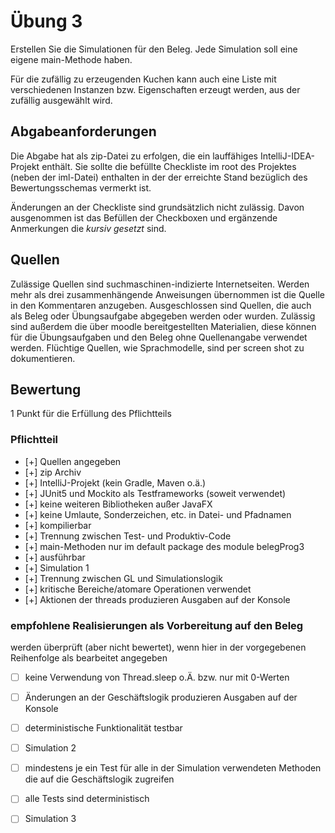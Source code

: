# Übung 3
Erstellen Sie die Simulationen für den Beleg. Jede Simulation soll eine eigene main-Methode haben.

Für die zufällig zu erzeugenden Kuchen kann auch eine Liste mit verschiedenen Instanzen bzw. Eigenschaften erzeugt werden, aus der zufällig ausgewählt wird.

## Abgabeanforderungen
Die Abgabe hat als zip-Datei zu erfolgen, die ein lauffähiges IntelliJ-IDEA-Projekt enthält. Sie sollte die befüllte Checkliste im root des Projektes (neben der iml-Datei) enthalten in der der erreichte Stand bezüglich des Bewertungsschemas vermerkt ist.

Änderungen an der Checkliste sind grundsätzlich nicht zulässig. Davon ausgenommen ist das Befüllen der Checkboxen und ergänzende Anmerkungen die _kursiv gesetzt_ sind.

## Quellen
Zulässige Quellen sind suchmaschinen-indizierte Internetseiten. Werden mehr als drei zusammenhängende Anweisungen übernommen ist die Quelle in den Kommentaren anzugeben. Ausgeschlossen sind Quellen, die auch als Beleg oder Übungsaufgabe abgegeben werden oder wurden. Zulässig sind außerdem die über moodle bereitgestellten Materialien, diese können für die Übungsaufgaben und den Beleg ohne Quellenangabe verwendet werden.
Flüchtige Quellen, wie Sprachmodelle, sind per screen shot zu dokumentieren.

## Bewertung
1 Punkt für die Erfüllung des Pflichtteils

### Pflichtteil
- [+] Quellen angegeben
- [+] zip Archiv
- [+] IntelliJ-Projekt (kein Gradle, Maven o.ä.)
- [+] JUnit5 und Mockito als Testframeworks (soweit verwendet)
- [+] keine weiteren Bibliotheken außer JavaFX
- [+] keine Umlaute, Sonderzeichen, etc. in Datei- und Pfadnamen
- [+] kompilierbar
- [+] Trennung zwischen Test- und Produktiv-Code
- [+] main-Methoden nur im default package des module belegProg3
- [+] ausführbar
- [+] Simulation 1
- [+] Trennung zwischen GL und Simulationslogik
- [+] kritische Bereiche/atomare Operationen verwendet
- [+] Aktionen der threads produzieren Ausgaben auf der Konsole

### empfohlene Realisierungen als Vorbereitung auf den Beleg
werden überprüft (aber nicht bewertet), wenn hier in der vorgegebenen Reihenfolge als bearbeitet angegeben
- [ ] keine Verwendung von Thread.sleep o.Ä. bzw. nur mit 0-Werten
- [ ] Änderungen an der Geschäftslogik produzieren Ausgaben auf der Konsole
- [ ] deterministische Funktionalität testbar
- [ ] Simulation 2
- [ ] mindestens je ein Test für alle in der Simulation verwendeten Methoden die auf die Geschäftslogik zugreifen
- [ ] alle Tests sind deterministisch
- [ ] Simulation 3


